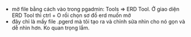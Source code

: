 - mở file bằng cách vào trong pgadmin: Tools => ERD Tool. Ở giao diện ERD Tool thì ctrl + O rồi chọn sơ đồ erd muốn mở
- đây chỉ là mấy file .pgerd mà tôi tạo ra và chỉnh sửa nhìn cho nó gọn và dễ nhìn hơn. Ko quan trọng lắm. 